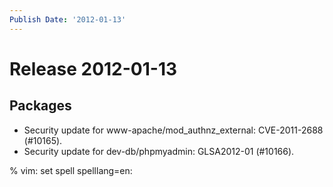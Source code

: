 ```yaml
---
Publish Date: '2012-01-13'
---
```


# Release 2012-01-13

## Packages

- Security update for www-apache/mod_authnz_external: CVE-2011-2688 (#10165).
- Security update for dev-db/phpmyadmin: GLSA2012-01 (#10166).

% vim: set spell spelllang=en:
